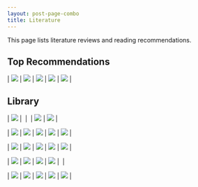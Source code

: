```yaml
---
layout: post-page-combo
title: Literature
---
```


This page lists literature reviews and reading recommendations.

## **Top Recommendations**

| ![](assets/images/literature/To-Kill-A-Mockingbird.jpeg) | ![](assets/images/literature/grit.jpeg) | ![](assets/images/literature/being-mortal.jpeg) | ![](assets/images/literature/too-big-too-fail.jpeg) | ![](assets/images/literature/empire-of-pain.jpeg) |

## **Library**

| ![](assets/images/literature/1984.jpeg) | ![]() | ![]() | ![](assets/images/literature/billion-dollar-whale.jpeg) | ![](assets/images/literature/blink.jpeg) |

| ![](assets/images/literature/great-gatsby.jpeg) | ![](assets/images/literature/handmaids-tale.jpeg) | ![](assets/images/literature/humour-seriously.jpeg) | ![](assets/images/literature/lolita.jpeg) | ![](assets/images/literature/outliers.jpeg) |

| ![](assets/images/literature/invisible-women.jpeg) | ![](assets/images/literature/man-alone.jpeg) | ![](assets/images/literature/no-filter.jpeg) | ![](assets/images/literature/jane-eyre.jpeg) | ![](assets/images/literature/principles.jpeg) |

| ![](assets/images/literature/psychopolitics.jpeg) | ![](assets/images/literature/ride-of-a-lifetime.jpeg) | ![](assets/images/literature/the-god-boy.jpeg) | ![](assets/images/literature/this-is-how-they-tell-me-the-world-ends.jpeg) | ![]() |

| ![](assets/images/literature/when-breath-becomes-air.jpeg) | ![](assets/images/literature/woke-inc.jpeg) | ![](assets/images/literature/what-happened-to-you.jpeg) | ![](assets/images/literature/better.jpeg) | ![](assets/images/literature/complications.jpeg) |
